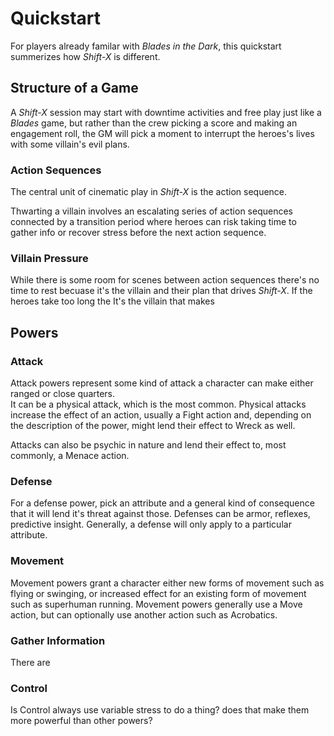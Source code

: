 # Quickstart

For players already familar with *Blades in the Dark*, this quickstart summerizes how *Shift-X* is different.

## Structure of a Game

A *Shift-X* session may start with downtime activities and free play just like a *Blades* game, but rather than the crew picking a score and making an engagement roll, the GM will pick a moment to interrupt the heroes's lives with some villain's evil plans. 

### Action Sequences

The central unit of cinematic play in *Shift-X* is the action sequence. 
<!-- need to describe an action sequence a little more. espeically how it represents some part of the villain's plan. -->
Thwarting a villain involves an escalating series of action sequences connected by a transition period where heroes can risk taking time to gather info or recover stress before the next action sequence. 

### Villain Pressure

While there is some room for scenes between action sequences there's no time to rest becuase it's the villain and their plan that drives *Shift-X*. If the heroes take too long the It's the villain that makes


## Powers

### Attack

Attack powers represent some kind of attack a character can make either ranged or close quarters.  
It can be a physical attack, which is the most common. Physical attacks increase the effect of an action, usually a Fight action and, depending on the description of the power, might lend their effect to Wreck as well. 
<!-- Default is Fight only, there is a special effect for Wreck AND Fight. Are there some attacks that are directed by other actions? Like is there a power that adds its effect to a Spy action? like a secret device? Also, for an sfx you get potency against groups. Which means something like, no reduced effect against a group for AOE -->

Attacks can also be psychic in nature and lend their effect to, most commonly, a Menace action. 

### Defense

For a defense power, pick an attribute and a general kind of consequence that it will lend it's threat against those. Defenses can be armor, reflexes, predictive insight. Generally, a defense will only apply to a particular attribute.  

### Movement

Movement powers grant a character either new forms of movement such as flying or swinging, or increased effect for an existing form of movement such as superhuman running. Movement powers generally use a Move action, but can optionally use another action such as Acrobatics.  

### Gather Information

There are 

### Control

Is Control always use variable stress to do a thing? does that make them more powerful than other powers? 